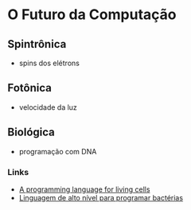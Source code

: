 # O Futuro da Computação

## Spintrônica

- spins dos elétrons


## Fotônica

- velocidade da luz


## Biológica

- programação com DNA

### Links

- [A programming language for living cells](http://news.mit.edu/2016/programming-language-living-cells-bacteria-0331)
- [Linguagem de alto nível para programar bactérias](http://www.inovacaotecnologica.com.br/noticias/noticia.php?artigo=linguagem-alto-nivel-faz-programas-bacterias)
